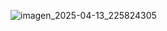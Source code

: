 ![imagen_2025-04-13_225824305](https://github.com/user-attachments/assets/a161247e-b120-4af8-8df6-c8fd3157bbab)
